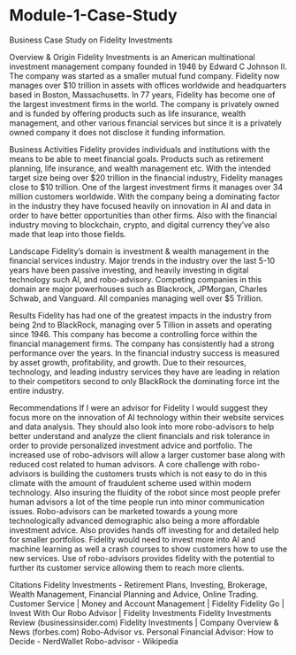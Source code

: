 # Module-1-Case-Study
Business Case Study on Fidelity Investments 
 
Overview & Origin
 Fidelity Investments is an American multinational investment management company founded in 1946 by Edward C Johnson II. The company was started as a smaller mutual fund company. Fidelity now manages over $10 trillion in assets with offices worldwide and headquarters based in Boston, Massachusetts. In 77 years, Fidelity has become one of the largest investment firms in the world. The company is privately owned and is funded by offering products such as life insurance, wealth management, and other various financial services but since it is a privately owned company it does not disclose it funding information. 

Business Activities
Fidelity provides individuals and institutions with the means to be able to meet financial goals. Products such as retirement planning, life insurance, and wealth management etc. With the intended target size being over $20 trillion in the financial industry, Fidelity manages close to $10 trillion. One of the largest investment firms it manages over 34 million customers worldwide.	
 With the company being a dominating factor in the industry they have focused heavily on innovation in AI and data in order to have better opportunities than other firms. Also with the financial industry moving to blockchain, crypto, and digital currency they’ve also made that leap into those fields.
 
Landscape
Fidelity’s domain is investment & wealth management in the financial services industry. Major trends in the industry over the last 5-10 years have been passive investing, and heavily investing in digital technology such AI, and robo-advisory. Competing companies in this domain are major powerhouses such as Blackrock, JPMorgan, Charles Schwab, and Vanguard. All companies managing well over $5 Trillion.  

Results
Fidelity has had one of the greatest impacts in the industry from being 2nd to BlackRock, managing over 5 Tillion in assets and operating since 1946. This company has become a controlling force within the financial management firms. The company has consistently had a strong performance over the years. In the financial industry success is measured by asset growth, profitability, and growth. Due to their resources, technology, and leading industry services they have are leading in relation to their competitors second to only BlackRock the dominating force int the entire industry. 
 

Recommendations
If I were an advisor for Fidelity I would suggest they focus more on the innovation of AI technology within their website services and data analysis. They should also look into more robo-advisors to help better understand and analyze the client financials and risk tolerance in order to provide personalized investment advice and portfolio. The increased use of robo-advisors will allow a larger customer base along with reduced cost related to human advisors.
 	A core challenge with robo-advisors is building the customers trusts which is not easy to do in this climate with the amount of fraudulent scheme used within modern technology. Also insuring the fluidity of the robot since most people prefer human advisors a lot of the time people run into minor communication issues. Robo-advisors can be marketed towards a young more technologically advanced demographic also being a more affordable investment advice. Also provides hands off investing for and detailed help for smaller portfolios.
 Fidelity would need to invest more into AI and machine learning as well a crash courses to show customers how to use the new services. Use of robo-advisors provides fidelity with the potential to further its customer service allowing them to reach more clients. 



Citations
	Fidelity Investments - Retirement Plans, Investing, Brokerage, Wealth Management, Financial Planning and Advice, Online Trading.
Customer Service | Money and Account Management | Fidelity
Fidelity Go | Invest With Our Robo Advisor | Fidelity Investments
Fidelity Investments Review (businessinsider.com)
Fidelity Investments | Company Overview & News (forbes.com)
Robo-Advisor vs. Personal Financial Advisor: How to Decide - NerdWallet
Robo-advisor - Wikipedia
